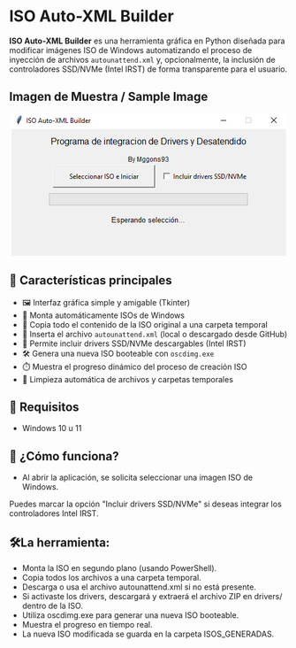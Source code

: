 # ISO Auto-XML Builder

**ISO Auto-XML Builder** es una herramienta gráfica en Python diseñada para modificar imágenes ISO de Windows automatizando el proceso de inyección de archivos `autounattend.xml` y, opcionalmente, la inclusión de controladores SSD/NVMe (Intel IRST) de forma transparente para el usuario.

## Imagen de Muestra / Sample Image
<p align="center">
<a href=></a><img src="https://github.com/mggons93/ISO_Creator_Unattend/blob/main/Captura.PNG"/>
</p>

## 🧩 Características principales

- 🖼️ Interfaz gráfica simple y amigable (Tkinter)
- 🔄 Monta automáticamente ISOs de Windows
- 📂 Copia todo el contenido de la ISO original a una carpeta temporal
- 📄 Inserta el archivo `autounattend.xml` (local o descargado desde GitHub)
- 💽 Permite incluir drivers SSD/NVMe descargables (Intel IRST)
- 🛠️ Genera una nueva ISO booteable con `oscdimg.exe`
- ⏱️ Muestra el progreso dinámico del proceso de creación ISO
- 🧹 Limpieza automática de archivos y carpetas temporales

## 🧰 Requisitos
- Windows 10 u 11

##  🚀 ¿Cómo funciona?
- Al abrir la aplicación, se solicita seleccionar una imagen ISO de Windows.

Puedes marcar la opción "Incluir drivers SSD/NVMe" si deseas integrar los controladores Intel IRST.

## 🛠️La herramienta:
- Monta la ISO en segundo plano (usando PowerShell).
- Copia todos los archivos a una carpeta temporal.
- Descarga o usa el archivo autounattend.xml si no está presente.
- Si activaste los drivers, descargará y extraerá el archivo ZIP en drivers/ dentro de la ISO.
- Utiliza oscdimg.exe para generar una nueva ISO booteable.
- Muestra el progreso en tiempo real.
- La nueva ISO modificada se guarda en la carpeta ISOS_GENERADAS.
